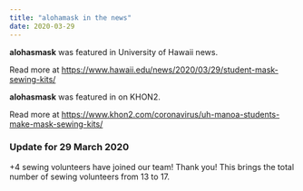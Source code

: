```yaml
---
title: "alohamask in the news"
date: 2020-03-29
---
```


**alohasmask** was featured in University of Hawaii news. 

Read more at https://www.hawaii.edu/news/2020/03/29/student-mask-sewing-kits/

**alohasmask** was featured in on KHON2. 

Read more at https://www.khon2.com/coronavirus/uh-manoa-students-make-mask-sewing-kits/

### Update for 29 March 2020

+4 sewing volunteers have joined our team! Thank you! This brings the total number of sewing volunteers from 13 to 17.
